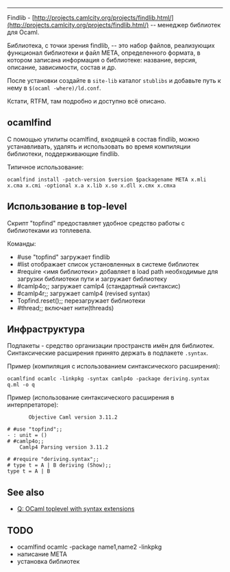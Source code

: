 * * * * *

Findlib -
[http://projects.camlcity.org/projects/findlib.html/](http://projects.camlcity.org/projects/findlib.html/)
-- менеджер библиотек для Ocaml.

Библиотека, с точки зрения findlib, -- это набор файлов, реализующих
функционал библиотеки и файл META, определенного формата, в котором
записана информация о библиотеке: название, версия, описание,
зависимости, состав и др.

После установки создайте в `site-lib` каталог `stublibs` и добавьте путь к нему в 
`$(ocaml -where)/ld.conf`.

Кстати, RTFM, там подробно и доступно всё описано.

ocamlfind
---------

С помощью утилиты ocamlfind, входящей в состав findlib, можно
устанавливать, удалять и использовать во время компиляции библиотеки,
поддерживающие findlib.

Типичное использование:

```
ocamlfind install -patch-version $version $packagename META x.mli x.cma x.cmi -optional x.a x.lib x.so x.dll x.cmx x.cmxa
```

Использование в top-level
-------------------------

Скрипт "topfind" предоставляет удобное средство работы с библиотеками из
топлевела.

Команды:

-   \#use "topfind" загружает findlib
-   \#list отображает список установленных в системе библиотек
-   \#require <имя библиотеки\> добавляет в load path необходимые для
    загрузки библиотеки пути и загружает библиотеку
-   \#camlp4o;; загружает camlp4 (стандартный синтаксис)
-   \#camlp4r;; загружает camlp4 (revised syntax)
-   Topfind.reset();; перезагружает библиотеки
-   \#thread;; включает нити(threads)

Инфраструктура
--------------

Подпакеты - средство организации пространств имён для библиотек.
Синтаксические расширения принято держать в подпакете `.syntax`.

Пример (компиляция с использованием синтаксического расширения):

```
ocamlfind ocamlc -linkpkg -syntax camlp4o -package deriving.syntax q.ml -o q
```

Пример (использование синтаксического расширения в интерпретаторе):

```
       Objective Caml version 3.11.2

# #use "topfind";;
- : unit = ()
# #camlp4o;;
	Camlp4 Parsing version 3.11.2

# #require "deriving.syntax";;
# type t = A | B deriving (Show);;
type t = A | B
```

See also
--------

- [Q: OCaml toplevel with syntax extensions](http://stackoverflow.com/questions/7438373/ocaml-toplevel-with-syntax-extensions)

TODO
----

- ocamlfind ocamlc -package name1,name2 -linkpkg
- написание META
- установка библиотек
